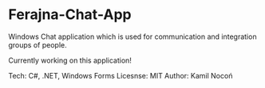 # Ferajna-Chat-App

Windows Chat application which is used for communication and integration groups of people.

Currently working on this application! 

Tech: C#, .NET, Windows Forms 
Licesnse: MIT
Author: Kamil Nocoń
